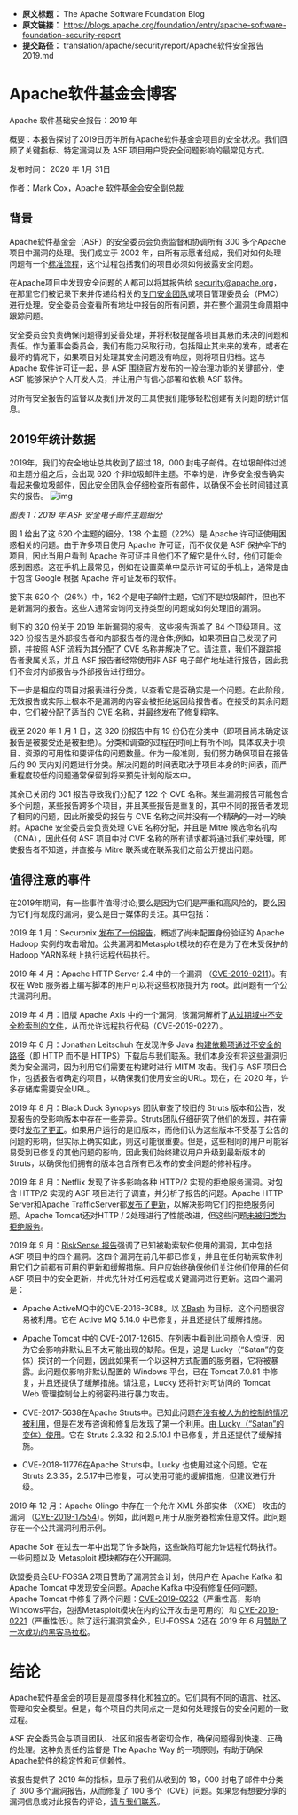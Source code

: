 - **原文标题：** The Apache Software Foundation Blog
- **原文链接：** https://blogs.apache.org/foundation/entry/apache-software-foundation-security-report
- **提交路径：** translation/apache/securityreport/Apache软件安全报告2019.md

# Apache软件基金会博客
Apache 软件基础安全报告：2019 年

概要：本报告探讨了2019日历年所有Apache软件基金会项目的安全状况。我们回顾了关键指标、特定漏洞以及 ASF 项目用户受安全问题影响的最常见方式。

发布时间： 2020 年 1月 31日

作者：Mark Cox，Apache 软件基金会安全副总裁

## 背景
Apache软件基金会（ASF）的安全委员会负责监督和协调所有 300 多个Apache项目中漏洞的处理。我们成立于 2002 年，由所有志愿者组成，我们对如何处理问题有一个[标准流程](https://s.apache.org/cveprocess)，这个过程包括我们的项目必须如何披露安全问题。

在Apache项目中发现安全问题的人都可以将其报告给 security@apache.org，在那里它们被记录下来并传递给相关的[专门安全团队](https://apache.org/security/projects.html)或项目管理委员会（PMC）进行处理。安全委员会查看所有地址中报告的所有问题，并在整个漏洞生命周期中跟踪问题。

安全委员会负责确保问题得到妥善处理，并将积极提醒各项目其悬而未决的问题和责任。作为董事会委员会，我们有能力采取行动，包括阻止其未来的发布，或者在最坏的情况下，如果项目对处理其安全问题没有响应，则将项目归档。这与 Apache 软件许可证一起，是 ASF 围绕官方发布的一般治理功能的关键部分，使 ASF 能够保护个人开发人员，并让用户有信心部署和依赖 ASF 软件。

对所有安全报告的监督以及我们开发的工具使我们能够轻松创建有关问题的统计信息。

## 2019年统计数据

2019年，我们的安全地址总共收到了超过 18，000 封电子邮件。在垃圾邮件过滤和主题分组之后，会出现 620 个非垃圾邮件主题。不幸的是，许多安全报告确实看起来像垃圾邮件，因此安全团队会仔细检查所有邮件，以确保不会长时间错过真实的报告。
![img](https://blogs.apache.org/foundation/mediaresource/fa9b3fe8-0616-40ee-a93e-b96b5dce460f)

*图表 1：2019 年 ASF 安全电子邮件主题细分*

图 1 给出了这 620 个主题的细分。138 个主题（22%）是 Apache 许可证使用困惑相关的问题。由于许多项目使用 Apache 许可证，而不仅仅是 ASF 保护伞下的项目，因此当用户看到 Apache 许可证并且他们不了解它是什么时，他们可能会感到困惑。这在手机上最常见，例如在设置菜单中显示许可证的手机上，通常是由于包含 Google 根据 Apache 许可证发布的软件。

接下来 620 个（26%）中，162 个是电子邮件主题，它们不是垃圾邮件，但也不是新漏洞的报告。这些人通常会询问支持类型的问题或如何处理旧的漏洞。

剩下的 320 份关于 2019 年新漏洞的报告，这些报告涵盖了 84 个顶级项目。这 320 份报告是外部报告者和内部报告者的混合体;例如，如果项目自己发现了问题，并按照 ASF 流程为其分配了 CVE 名称并解决了它。请注意，我们不跟踪报告者隶属关系，并且 ASF 报告者经常使用非 ASF 电子邮件地址进行报告，因此我们不会对内部报告与外部报告进行细分。

下一步是相应的项目对报表进行分类，以查看它是否确实是一个问题。在此阶段，无效报告或实际上根本不是漏洞的内容会被拒绝返回给报告者。在接受的其余问题中，它们被分配了适当的 CVE 名称，并最终发布了修复程序。

截至 2020 年 1 月 1 日，这 320 份报告中有 19 份仍在分类中（即项目尚未确定该报告是被接受还是被拒绝）。分类和调查的过程在时间上有所不同，具体取决于项目、资源的可用性和要评估的问题数量。作为一般准则，我们努力确保项目在报告后的 90 天内对问题进行分类。解决问题的时间表取决于项目本身的时间表，而严重程度较低的问题通常保留到将来预先计划的版本中。

其余已关闭的 301 报告导致我们分配了 122 个 CVE 名称。某些漏洞报告可能包含多个问题，某些报告跨多个项目，并且某些报告是重复的，其中不同的报告者发现了相同的问题，因此所接受的报告与 CVE 名称之间并没有一个精确的一对一的映射。Apache 安全委员会负责处理 CVE 名称分配，并且是 Mitre 候选命名机构 （CNA），因此任何 ASF 项目中对 CVE 名称的所有请求都将通过我们来处理，即使报告者不知道，并直接与 Mitre 联系或在联系我们之前公开提出问题。

## 值得注意的事件

在2019年期间，有一些事件值得讨论;要么是因为它们是严重和高风险的，要么因为它们有现成的漏洞，要么是由于媒体的关注。其中包括：

2019 年 1 月：Securonix [发布了一份报告](https://www.securonix.com/resources/securonix-threat-research-detecting-persistent-cloud-infrastructure-hadoop-yarn-attacks-using-security-analytics-moanacroner-xbash/)，概述了尚未配置身份验证的 Apache Hadoop 实例的攻击增加。公共漏洞和Metasploit模块的存在是为了在未受保护的Hadoop YARN系统上执行远程代码执行。

2019 年 4 月：Apache HTTP Server 2.4 中的一个漏洞 （[CVE-2019-0211](https://httpd.apache.org/security/vulnerabilities_24.html#CVE-2019-0211)）。有权在 Web 服务器上编写脚本的用户可以将这些权限提升为 root。此问题有一个公共漏洞利用。

2019 年 4 月：旧版 Apache Axis 中的一个漏洞，该漏洞解析了[从过期域中不安全检索到的文件](https://rhinosecuritylabs.com/application-security/cve-2019-0227-expired-domain-rce-apache-axis/)，从而允许远程执行代码（CVE-2019-0227）。

2019 年 6 月：Jonathan Leitschuh 在发现许多 Java [构建依赖项通过不安全的路径](https://twitter.com/JLLeitschuh/status/1138116614623244288)（即 HTTP 而不是 HTTPS）下载后与我们联系。我们本身没有将这些漏洞归类为安全漏洞，因为利用它们需要在构建时进行 MITM 攻击。我们与 ASF 项目合作，包括报告者确定的项目，以确保我们使用安全的URL。现在，在 2020 年，许多存储库需要安全URL。

2019 年 8 月：Black Duck Synopsys 团队审查了较旧的 Struts 版本和公告，发现报告的受影响版本中存在一些差异。Struts团队仔细研究了他们的发现，并在需要时[发布了更正](https://cwiki.apache.org/confluence/display/WW/S2-058)。如果用户运行的是旧版本，而他们认为这些版本不受基于公告的问题的影响，但实际上确实如此，则这可能很重要。但是，这些相同的用户可能容易受到已修复的其他问题的影响，因此我们始终建议用户升级到最新版本的 Struts，以确保他们拥有的版本包含所有已发布的安全问题的修补程序。

2019 年 8 月：Netflix 发现了许多影响各种 HTTP/2 实现的拒绝服务漏洞。对包含 HTTP/2 实现的 ASF 项目进行了调查，并分析了报告的问题。Apache HTTP Server和Apache TrafficServer都[发布了](https://httpd.apache.org/security/vulnerabilities_24.html#CVE-2019-9517)[更新](https://lists.apache.org/thread/sv7wjbqsfcb7c2jm4ndxxls6j7lk63fr)，以解决影响它们的拒绝服务问题。Apache Tomcat还对HTTP / 2处理进行了性能改进，但这些问题[未被归类为拒绝服务](https://lists.apache.org/thread/shfnf6c86z82z2k5lgn934hy88rdp46o)。

2019 年 9 月：[RiskSense 报告](https://www.ivanti.com/lp/security/assets/s2/enterprise-ransomware-through-the-lens-of-threat-and-vulnerability-management?rsredirect=)强调了已知被勒索软件使用的漏洞，其中包括 ASF 项目中的四个漏洞。这四个漏洞在前几年都已修复，并且在任何勒索软件利用它们之前都有可用的更新和缓解措施。用户应始终确保他们关注他们使用的任何 ASF 项目中的安全更新，并优先针对任何远程或关键漏洞进行更新。这四个漏洞是：

- Apache ActiveMQ中的CVE-2016-3088。以 [XBash](http://blog.nsfocusglobal.com/threats/vulnerability-analysis/xbash-malware-security-advisory/) 为目标，这个问题很容易被利用。它在 Active MQ 5.14.0 中已修复，并且还提供了缓解措施。

- Apache Tomcat 中的 CVE-2017-12615。在列表中看到此问题令人惊讶，因为它会影响非默认且不太可能出现的缺陷。但是，这是 Lucky（“Satan”的变体）探讨的一个问题，因此如果有一个以这种方式配置的服务器，它将被暴露。此问题仅影响非默认配置的 Windows 平台，已在 Tomcat 7.0.81 中修复，并且还提供了缓解措施。请注意，Lucky 还将针对可访问的 Tomcat Web 管理控制台上的弱密码进行暴力攻击。

- CVE-2017-5638在Apache Struts中。已知此问题[在没有被人为的控制的情况被利用](https://blog.talosintelligence.com/2017/03/apache-0-day-exploited.html)，但是在发布咨询和修复后发现了第一个利用。由[ Lucky（“Satan”的变体）使用](https://blog.talosintelligence.com/2017/03/apache-0-day-exploited.html)。它在 Struts 2.3.32 和 2.5.10.1 中已修复，并且还提供了缓解措施。

- CVE-2018-11776在Apache Struts中。Lucky 也使用过这个问题。它在Struts 2.3.35，2.5.17中已修复，可以使用可能的缓解措施，但建议进行升级。

2019 年 12 月：Apache Olingo 中存在一个允许 XML 外部实体 （XXE） 攻击的漏洞 （[CVE-2019-17554](https://lists.apache.org/thread/lkpr8f4bgydjxx4dy5m8cxwshyxgylc5)）。例如，此问题可用于从服务器检索任意文件。此问题存在一个公共漏洞利用示例。

Apache Solr 在过去一年中出现了许多缺陷，这些缺陷可能允许远程代码执行。一些问题以及 Metasploit 模块都存在公开漏洞。

欧盟委员会EU-FOSSA 2项目赞助了漏洞赏金计划，供用户在 Apache Kafka 和 Apache Tomcat 中发现安全问题。Apache Kafka 中没有修复任何问题。Apache Tomcat 中修复了两个问题：[CVE-2019-0232](https://tomcat.apache.org/security-9.html#CVE-2019-0232)（严重性高，影响Windows平台，包括Metasploit模块在内的公开攻击是可用的）和 [CVE-2019-0221](https://tomcat.apache.org/security-9.html#CVE-2019-0221)（严重性低）。除了运行漏洞赏金外，EU-FOSSA 2还在 2019 年 6 月[赞助了一次成功的黑客马拉松](https://joinup.ec.europa.eu/collection/eu-fossa-2/news/eu-fossa-2-apache-hackathon)。

# 结论

Apache软件基金会的项目是高度多样化和独立的。它们具有不同的语言、社区、管理和安全模型。但是，每个项目的共同点之一是如何处理报告的安全问题的一致过程。

ASF 安全委员会与项目团队、社区和报告者密切合作，确保问题得到快速、正确的处理。这种负责任的监督是 The Apache Way 的一项原则，有助于确保Apache软件的稳定性和可信赖性。

该报告提供了 2019 年的指标，显示了我们从收到的 18，000 封电子邮件中分类了 300 多个漏洞报告，从而修复了 100 多个（CVE）问题。如果您有想要分享的漏洞信息或对此报告的评论，[请与我们联系](http://apache.org/security/#reporting-a-vulnerability)。
